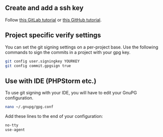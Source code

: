 ## Create and add a ssh key
Follow [this GitLab tutorial](https://docs.gitlab.com/ee/user/project/repository/gpg_signed_commits/index.html) or [this GitHub tutorial](https://help.github.com/articles/signing-commits/).

## Project specific verify settings
You can set the git signing settings on a per-project base.
Use the following commands to sign the commits in a project with your gpg key.
```bash
git config user.signingkey YOURKEY
git config commit.gpgsign true
```

## Use with IDE (PHPStorm etc.)
To use git signing with your IDE, you will have to edit your GnuPG configuration.
```bash
nano ~/.gnupg/gpg.conf
```
Add these lines to the end of your configuration:
```bash
no-tty
use-agent
```